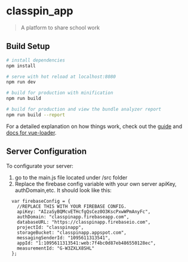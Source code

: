 # classpin_app

> A platform to share school work

## Build Setup

``` bash
# install dependencies
npm install

# serve with hot reload at localhost:8080
npm run dev

# build for production with minification
npm run build

# build for production and view the bundle analyzer report
npm run build --report
```

For a detailed explanation on how things work, check out the [guide](http://vuejs-templates.github.io/webpack/) and [docs for vue-loader](http://vuejs.github.io/vue-loader).

## Server Configuration

To configurate your server:
  1) go to the main.js file located under /src folder
  2) Replace the firebase config variable with your own server apiKey, authDomain,etc. It should look like this:

```  // Your web app's Firebase configuration
  var firebaseConfig = {
    //REPLACE THIS WITH YOUR FIREBASE CONFIG.
    apiKey: "AIzaSyBQMcvETHcfgQsCez0O3KscPxwWPmAnyFc",
    authDomain: "classpinapp.firebaseapp.com",
    databaseURL: "https://classpinapp.firebaseio.com",
    projectId: "classpinapp",
    storageBucket: "classpinapp.appspot.com",
    messagingSenderId: "1095611313541",
    appId: "1:1095611313541:web:7f4bc0d87eb486550128ec",
    measurementId: "G-W3ZXLX8SHL"
  };
 ```
 
